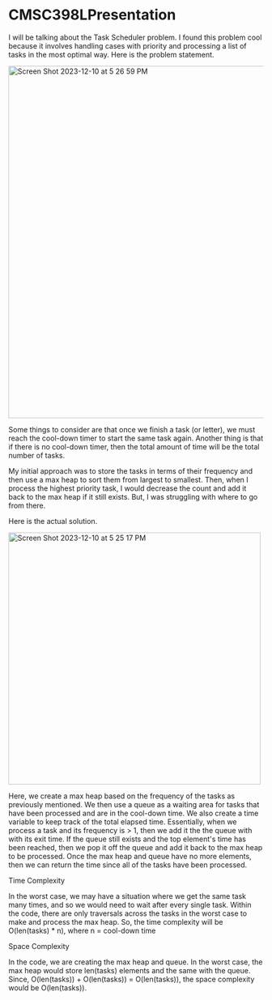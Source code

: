 # CMSC398LPresentation

I will be talking about the Task Scheduler problem. I found this problem cool because it involves handling cases with priority and processing a list of tasks in the most optimal way. Here is the problem statement.


<img width="696" alt="Screen Shot 2023-12-10 at 5 26 59 PM" src="https://github.com/sakethkura/CMSC398LPresentation/assets/49348685/09034027-04a5-4426-96c3-7889d947997d">


Some things to consider are that once we finish a task (or letter), we must reach the cool-down timer to start the same task again. Another thing is that if there is no cool-down timer, then the total amount of time will be the total number of tasks.

My initial approach was to store the tasks in terms of their frequency and then use a max heap to sort them from largest to smallest. Then, when I process the highest priority task, I would decrease the count and add it back to the max heap if it still exists. But, I was struggling with where to go from there.

Here is the actual solution.

<img width="498" alt="Screen Shot 2023-12-10 at 5 25 17 PM" src="https://github.com/sakethkura/CMSC398LPresentation/assets/49348685/b058e642-b8f4-4c71-a2b0-7fe563d6efa9">

Here, we create a max heap based on the frequency of the tasks as previously mentioned. We then use a queue as a waiting area for tasks that have been processed and are in the cool-down time. We also create a time variable to keep track of the total elapsed time. Essentially, when we process a task and its frequency is > 1, then we add it the the queue with with its exit time. If the queue still exists and the top element's time has been reached, then we pop it off the queue and add it back to the max heap to be processed. Once the max heap and queue have no more elements, then we can return the time since all of the tasks have been processed. 

Time Complexity

In the worst case, we may have a situation where we get the same task many times, and so we would need to wait after every single task. Within the code, there are only traversals across the tasks in the worst case to make and process the max heap. So, the time complexity will be O(len(tasks) * n), where n = cool-down time

Space Complexity

In the code, we are creating the max heap and queue. In the worst case, the max heap would store len(tasks) elements and the same with the queue. Since, O(len(tasks)) + O(len(tasks)) = O(len(tasks)), the space complexity would be O(len(tasks)).












